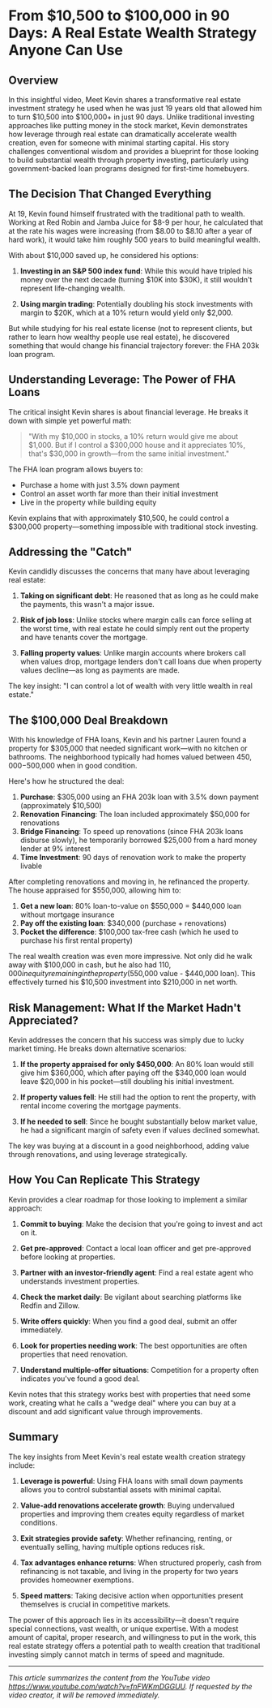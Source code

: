 # From $10,500 to $100,000 in 90 Days: A Real Estate Wealth Strategy Anyone Can Use

## Overview

In this insightful video, Meet Kevin shares a transformative real estate investment strategy he used when he was just 19 years old that allowed him to turn $10,500 into $100,000+ in just 90 days. Unlike traditional investing approaches like putting money in the stock market, Kevin demonstrates how leverage through real estate can dramatically accelerate wealth creation, even for someone with minimal starting capital. His story challenges conventional wisdom and provides a blueprint for those looking to build substantial wealth through property investing, particularly using government-backed loan programs designed for first-time homebuyers.

## The Decision That Changed Everything

At 19, Kevin found himself frustrated with the traditional path to wealth. Working at Red Robin and Jamba Juice for $8-9 per hour, he calculated that at the rate his wages were increasing (from $8.00 to $8.10 after a year of hard work), it would take him roughly 500 years to build meaningful wealth.

With about $10,000 saved up, he considered his options:

1. **Investing in an S&P 500 index fund**: While this would have tripled his money over the next decade (turning $10K into $30K), it still wouldn't represent life-changing wealth.

2. **Using margin trading**: Potentially doubling his stock investments with margin to $20K, which at a 10% return would yield only $2,000.

But while studying for his real estate license (not to represent clients, but rather to learn how wealthy people use real estate), he discovered something that would change his financial trajectory forever: the FHA 203k loan program.

## Understanding Leverage: The Power of FHA Loans

The critical insight Kevin shares is about financial leverage. He breaks it down with simple yet powerful math:

> "With my $10,000 in stocks, a 10% return would give me about $1,000. But if I control a $300,000 house and it appreciates 10%, that's $30,000 in growth—from the same initial investment."

The FHA loan program allows buyers to:

- Purchase a home with just 3.5% down payment
- Control an asset worth far more than their initial investment
- Live in the property while building equity

Kevin explains that with approximately $10,500, he could control a $300,000 property—something impossible with traditional stock investing.

## Addressing the "Catch"

Kevin candidly discusses the concerns that many have about leveraging real estate:

1. **Taking on significant debt**: He reasoned that as long as he could make the payments, this wasn't a major issue.

2. **Risk of job loss**: Unlike stocks where margin calls can force selling at the worst time, with real estate he could simply rent out the property and have tenants cover the mortgage.

3. **Falling property values**: Unlike margin accounts where brokers call when values drop, mortgage lenders don't call loans due when property values decline—as long as payments are made.

The key insight: "I can control a lot of wealth with very little wealth in real estate."

## The $100,000 Deal Breakdown

With his knowledge of FHA loans, Kevin and his partner Lauren found a property for $305,000 that needed significant work—with no kitchen or bathrooms. The neighborhood typically had homes valued between $450,000-$500,000 when in good condition.

Here's how he structured the deal:

1. **Purchase**: $305,000 using an FHA 203k loan with 3.5% down payment (approximately $10,500)
2. **Renovation Financing**: The loan included approximately $50,000 for renovations
3. **Bridge Financing**: To speed up renovations (since FHA 203k loans disburse slowly), he temporarily borrowed $25,000 from a hard money lender at 9% interest
4. **Time Investment**: 90 days of renovation work to make the property livable

After completing renovations and moving in, he refinanced the property. The house appraised for $550,000, allowing him to:

1. **Get a new loan**: 80% loan-to-value on $550,000 = $440,000 loan without mortgage insurance
2. **Pay off the existing loan**: $340,000 (purchase + renovations)
3. **Pocket the difference**: $100,000 tax-free cash (which he used to purchase his first rental property)

The real wealth creation was even more impressive. Not only did he walk away with $100,000 in cash, but he also had $110,000 in equity remaining in the property ($550,000 value - $440,000 loan). This effectively turned his $10,500 investment into $210,000 in net worth.

## Risk Management: What If the Market Hadn't Appreciated?

Kevin addresses the concern that his success was simply due to lucky market timing. He breaks down alternative scenarios:

1. **If the property appraised for only $450,000**: An 80% loan would still give him $360,000, which after paying off the $340,000 loan would leave $20,000 in his pocket—still doubling his initial investment.

2. **If property values fell**: He still had the option to rent the property, with rental income covering the mortgage payments.

3. **If he needed to sell**: Since he bought substantially below market value, he had a significant margin of safety even if values declined somewhat.

The key was buying at a discount in a good neighborhood, adding value through renovations, and using leverage strategically.

## How You Can Replicate This Strategy

Kevin provides a clear roadmap for those looking to implement a similar approach:

1. **Commit to buying**: Make the decision that you're going to invest and act on it.

2. **Get pre-approved**: Contact a local loan officer and get pre-approved before looking at properties.

3. **Partner with an investor-friendly agent**: Find a real estate agent who understands investment properties.

4. **Check the market daily**: Be vigilant about searching platforms like Redfin and Zillow.

5. **Write offers quickly**: When you find a good deal, submit an offer immediately.

6. **Look for properties needing work**: The best opportunities are often properties that need renovation.

7. **Understand multiple-offer situations**: Competition for a property often indicates you've found a good deal.

Kevin notes that this strategy works best with properties that need some work, creating what he calls a "wedge deal" where you can buy at a discount and add significant value through improvements.

## Summary

The key insights from Meet Kevin's real estate wealth creation strategy include:

1. **Leverage is powerful**: Using FHA loans with small down payments allows you to control substantial assets with minimal capital.

2. **Value-add renovations accelerate growth**: Buying undervalued properties and improving them creates equity regardless of market conditions.

3. **Exit strategies provide safety**: Whether refinancing, renting, or eventually selling, having multiple options reduces risk.

4. **Tax advantages enhance returns**: When structured properly, cash from refinancing is not taxable, and living in the property for two years provides homeowner exemptions.

5. **Speed matters**: Taking decisive action when opportunities present themselves is crucial in competitive markets.

The power of this approach lies in its accessibility—it doesn't require special connections, vast wealth, or unique expertise. With a modest amount of capital, proper research, and willingness to put in the work, this real estate strategy offers a potential path to wealth creation that traditional investing simply cannot match in terms of speed and magnitude.

---

_This article summarizes the content from the YouTube video https://www.youtube.com/watch?v=fnFWKmDGGUU. If requested by the video creator, it will be removed immediately._
